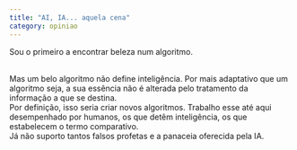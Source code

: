 ```yaml
---
title: "AI, IA... aquela cena"
category: opiniao
---
```


Sou o primeiro a encontrar beleza num algoritmo.

<br/>
Mas um belo algoritmo não define inteligência. Por mais adaptativo que um algoritmo seja, a sua essência não é alterada pelo tratamento da informação a que se destina.

<br/>
Por definição, isso seria criar novos algoritmos. Trabalho esse até aqui desempenhado por humanos, os que detêm inteligência, os que estabelecem o termo comparativo.

<br/>
Já não suporto tantos falsos profetas e a panaceia oferecida pela IA.

